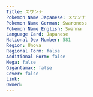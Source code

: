 ```yaml
---
﻿Title: スワンナ
Pokemon Name Japanese: スワンナ
Pokemon Name German: Swaroness
Pokemon Name English: Swanna
Language Card: Japanese
National Dex Number: 581
Region: Unova
Regional Form: false
Additional Form: false
Mega: false
Gigantamax: false
Cover: false
Link: 
Owned: 
---
```

